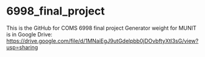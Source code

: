 # 6998_final_project
This is the GitHub for COMS 6998 final project
Generator weight for MUNIT is in Google Drive: https://drive.google.com/file/d/1MNaiEgJ9utGdelpbb0jDOvbftyXtl3sG/view?usp=sharing

